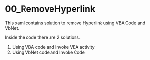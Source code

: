 # 00_RemoveHyperlink
This xaml contains solution to remove Hyperlink using VBA Code and VbNet.

Inside the code there are 2 solutions.

1) Using VBA code and Invoke VBA activity
2) Using VbNet code and Invoke Code
